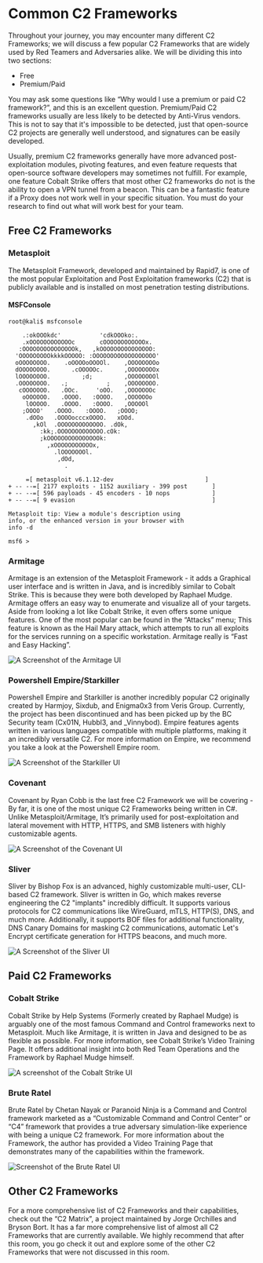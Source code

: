 # Common C2 Frameworks

Throughout your journey, you may encounter many different C2 Frameworks; we will discuss a few popular C2 Frameworks that are widely used by Red Teamers and Adversaries alike. We will be dividing this into two sections:

- Free
- Premium/Paid

You may ask some questions like “Why would I use a premium or paid C2 framework?”, and this is an excellent question. Premium/Paid C2 frameworks usually are less likely to be detected by Anti-Virus vendors. This is not to say that it's impossible to be detected, just that open-source C2 projects are generally well understood, and signatures can be easily developed.

Usually, premium C2 frameworks generally have more advanced post-exploitation modules, pivoting features, and even feature requests that open-source software developers may sometimes not fulfill. For example, one feature Cobalt Strike offers that most other C2 frameworks do not is the ability to open a VPN tunnel from a beacon. This can be a fantastic feature if a Proxy does not work well in your specific situation. You must do your research to find out what will work best for your team.

## Free C2 Frameworks

### Metasploit

The Metasploit Framework, developed and maintained by Rapid7, is one of the most popular Exploitation and Post Exploitation frameworks (C2) that is publicly available and is installed on most penetration testing distributions.

#### MSFConsole

```shell
root@kali$ msfconsole
```

```
    .:okOOOkdc'           'cdkOOOko:.
    .xOOOOOOOOOOOOc       cOOOOOOOOOOOOx.
   :OOOOOOOOOOOOOOOk,   ,kOOOOOOOOOOOOOOO:
  'OOOOOOOOOkkkkOOOOO: :OOOOOOOOOOOOOOOOOO'
  oOOOOOOOO.    .oOOOOoOOOOl.    ,OOOOOOOOo
  dOOOOOOOO.      .cOOOOOc.      ,OOOOOOOOx
  lOOOOOOOO.         ;d;         ,OOOOOOOOl
  .OOOOOOOO.   .;           ;    ,OOOOOOOO.
   cOOOOOOO.   .OOc.     'oOO.   ,OOOOOOOc
    oOOOOOO.   .OOOO.   :OOOO.   ,OOOOOOo
     lOOOOO.   .OOOO.   :OOOO.   ,OOOOOl
    ;OOOO'   .OOOO.   :OOOO.   ;OOOO;
     .dOOo   .OOOOocccxOOOO.   xOOd.
       ,kOl  .OOOOOOOOOOOOO. .dOk,
         :kk;.OOOOOOOOOOOOO.cOk:
         ;kOOOOOOOOOOOOOOOk:
           ,xOOOOOOOOOOOx,
             .lOOOOOOOl.
              ,dOd,
                .

     =[ metasploit v6.1.12-dev                          ]
+ -- --=[ 2177 exploits - 1152 auxiliary - 399 post       ]
+ -- --=[ 596 payloads - 45 encoders - 10 nops            ]
+ -- --=[ 9 evasion                                       ]

Metasploit tip: View a module's description using 
info, or the enhanced version in your browser with 
info -d

msf6 >
```

### Armitage

Armitage is an extension of the Metasploit Framework - it adds a Graphical user interface and is written in Java, and is incredibly similar to Cobalt Strike. This is because they were both developed by Raphael Mudge. Armitage offers an easy way to enumerate and visualize all of your targets. Aside from looking a lot like Cobalt Strike, it even offers some unique features. One of the most popular can be found in the “Attacks” menu; This feature is known as the Hail Mary attack, which attempts to run all exploits for the services running on a specific workstation. Armitage really is “Fast and Easy Hacking”.

![A Screenshot of the Armitage UI](path/to/armitage-screenshot.png)

### Powershell Empire/Starkiller

Powershell Empire and Starkiller is another incredibly popular C2 originally created by Harmjoy, Sixdub, and Enigma0x3 from Veris Group. Currently, the project has been discontinued and has been picked up by the BC Security team (Cx01N, Hubbl3, and _Vinnybod). Empire features agents written in various languages compatible with multiple platforms, making it an incredibly versatile C2. For more information on Empire, we recommend you take a look at the Powershell Empire room.

![A Screenshot of the Starkiller UI](path/to/starkiller-screenshot.png)

### Covenant

Covenant by Ryan Cobb is the last free C2 Framework we will be covering - By far, it is one of the most unique C2 Frameworks being written in C#. Unlike Metasploit/Armitage, It’s primarily used for post-exploitation and lateral movement with HTTP, HTTPS, and SMB listeners with highly customizable agents.

![A Screenshot of the Covenant UI](path/to/covenant-screenshot.png)

### Sliver

Sliver by Bishop Fox is an advanced, highly customizable multi-user, CLI-based C2 framework. Sliver is written in Go, which makes reverse engineering the C2 "implants" incredibly difficult. It supports various protocols for C2 communications like WireGuard, mTLS, HTTP(S), DNS, and much more. Additionally, it supports BOF files for additional functionality, DNS Canary Domains for masking C2 communications, automatic Let's Encrypt certificate generation for HTTPS beacons, and much more.

![A Screenshot of the Sliver UI](path/to/sliver-screenshot.png)

## Paid C2 Frameworks

### Cobalt Strike

Cobalt Strike by Help Systems (Formerly created by Raphael Mudge) is arguably one of the most famous Command and Control frameworks next to Metasploit. Much like Armitage, it is written in Java and designed to be as flexible as possible. For more information, see Cobalt Strike’s Video Training Page. It offers additional insight into both Red Team Operations and the Framework by Raphael Mudge himself.

![A screenshot of the Cobalt Strike UI](path/to/cobalt-strike-screenshot.png)

### Brute Ratel

Brute Ratel by Chetan Nayak or Paranoid Ninja is a Command and Control framework marketed as a “Customizable Command and Control Center” or “C4” framework that provides a true adversary simulation-like experience with being a unique C2 framework. For more information about the Framework, the author has provided a Video Training Page that demonstrates many of the capabilities within the framework.

![Screenshot of the Brute Ratel UI](https://bruteratel.com/)

## Other C2 Frameworks

For a more comprehensive list of C2 Frameworks and their capabilities, check out the “C2 Matrix”, a project maintained by Jorge Orchilles and Bryson Bort. It has a far more comprehensive list of almost all C2 Frameworks that are currently available. We highly recommend that after this room, you go check it out and explore some of the other C2 Frameworks that were not discussed in this room.
